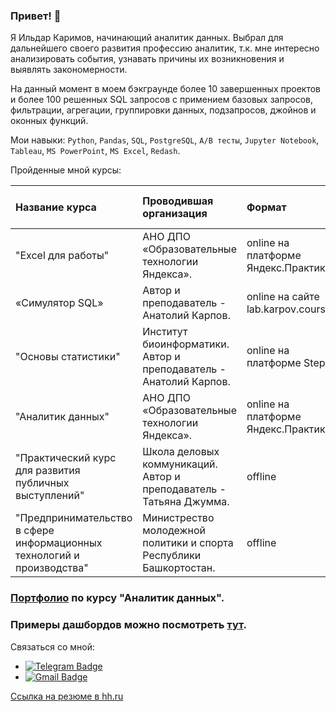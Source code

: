 ### Привет! 👋

Я Ильдар Каримов, начинающий аналитик данных. Выбрал для дальнейшего своего развития профессию аналитик, т.к. мне интересно анализировать события, узнавать причины их возникновения и выявлять закономерности.

На данный момент в моем бэкграунде более 10 завершенных проектов и более 100 решенных SQL запросов с примением базовых запросов, фильтрации, агрегации, группировки данных, подзапросов, джойнов и оконных функций.  

Мои навыки:
`Python`, `Pandas`, `SQL`, `PostgreSQL`, `A/B тесты`, `Jupyter Notebook`, `Tableau`, `MS PowerPoint`, `MS Excel`, `Redash`.

Пройденные мной курсы:

| Название курса | Проводившая организация | Формат | Период обучения | Документ об окончании |
| :---------------------- | :---------------------- | :---------------------- |:---------------------- |:---------------------- |
| "Excel для работы" | АНО ДПО «Образовательные технологии Яндекса». | online на платформе Яндекс.Практикум |  |  |
| «Симулятор SQL» | Автор и преподаватель - Анатолий Карпов. | online на сайте lab.karpov.courses | 2023 |  |
| "Основы статистики" | Институт биоинформатики. Автор и преподаватель - Анатолий Карпов. | online на платформе Stepik |2023 | [Сертификат](https://github.com/usr036943/usr036943/blob/main/Документы/certificate-stepik-76-7953a64.pdf) |
| "Аналитик данных" |АНО ДПО «Образовательные технологии Яндекса». | online на платформе Яндекс.Практикум | 2022-2023 | [Диплом](https://github.com/usr036943/usr036943/blob/main/Документы/diplom-yapraktikum-20232DA00256.pdf) |
| "Практический курс для развития публичных выступлений"| Школа деловых коммуникаций. Автор и преподаватель - Татьяна Джумма. | offline | 2019 | [Сертификат](https://github.com/usr036943/usr036943/blob/main/Документы/certificate-djumma.pdf) | 
| "Предпринимательство в сфере информационных технологий и производства"| Министрество молодежной политики и спорта Республики Башкортостан. | offline | 2017 | [Сертификат](https://github.com/usr036943/usr036943/blob/main/Документы/certificate-predprinimatel.pdf) | 

### [Портфолио](https://github.com/usr036943/yandex_practicum_projects) по курсу "Аналитик данных".

### Примеры дашбордов можно посмотреть [тут](https://github.com/usr036943/Dashboards).

Связаться со мной: 
- [![Telegram Badge](https://img.shields.io/badge/-usr036943-blue?style=flat&logo=Telegram&logoColor=white)](https://t.me/usr036943) 
- [![Gmail Badge](https://img.shields.io/badge/-@mail-blue?style=flat&logo=Mail&logoColor=white)](mailto:karim_ildar@mail.ru)

[Сcылка на резюме в hh.ru](https://ufa.hh.ru/applicant/resumes/view?resume=3ec90ef6ff0bc734450039ed1f375047543647)

